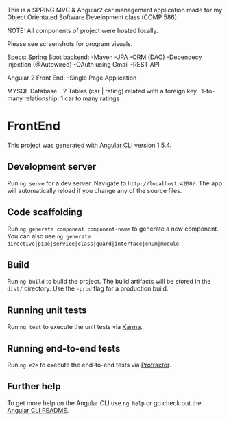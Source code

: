 This is a SPRING MVC & Angular2 car management application made for my Object Orientated Software Development class (COMP 586).

NOTE: All components of project were hosted locally.

Please see screenshots for program visuals.

Specs: Spring Boot backend: -Maven -JPA -ORM (DAO) -Dependecy injection (@Autowired) -OAuth using Gmail -REST API

Angular 2 Front End: -Single Page Application

MYSQL Database: -2 Tables (car | rating) related with a foreign key -1-to-many relationship: 1 car to many ratings

# FrontEnd

This project was generated with [Angular CLI](https://github.com/angular/angular-cli) version 1.5.4.

## Development server

Run `ng serve` for a dev server. Navigate to `http://localhost:4200/`. The app will automatically reload if you change any of the source files.

## Code scaffolding

Run `ng generate component component-name` to generate a new component. You can also use `ng generate directive|pipe|service|class|guard|interface|enum|module`.

## Build

Run `ng build` to build the project. The build artifacts will be stored in the `dist/` directory. Use the `-prod` flag for a production build.

## Running unit tests

Run `ng test` to execute the unit tests via [Karma](https://karma-runner.github.io).

## Running end-to-end tests

Run `ng e2e` to execute the end-to-end tests via [Protractor](http://www.protractortest.org/).

## Further help

To get more help on the Angular CLI use `ng help` or go check out the [Angular CLI README](https://github.com/angular/angular-cli/blob/master/README.md).
